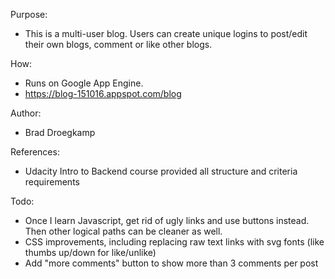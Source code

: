 Purpose:
-   This is a multi-user blog.  Users can create unique logins to post/edit their own blogs, comment or like other blogs.

How:
-   Runs on Google App Engine. 
-   https://blog-151016.appspot.com/blog

Author:
-   Brad Droegkamp

References:
-   Udacity Intro to Backend course provided all structure and criteria requirements

Todo:
-   Once I learn Javascript, get rid of ugly links and use buttons instead.  Then other logical paths can be cleaner as well.
-   CSS improvements, including replacing raw text links with svg fonts (like thumbs up/down for like/unlike)
-   Add "more comments" button to show more than 3 comments per post